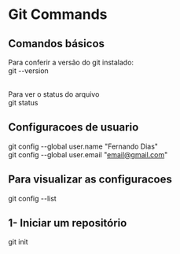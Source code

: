 # Git Commands

## Comandos básicos
Para conferir a versão do git instalado:<br>
git --version<br><br>

Para ver o status do arquivo<br>
git status

## Configuracoes de usuario
git config --global user.name "Fernando Dias" <br>
git config --global user.email "email@gmail.com" <br>

## Para visualizar as configuracoes 
git config --list

## 1- Iniciar um repositório
git init

